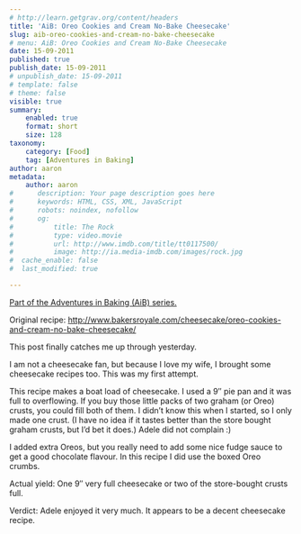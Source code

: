 ```yaml
---
# http://learn.getgrav.org/content/headers
title: 'AiB: Oreo Cookies and Cream No-Bake Cheesecake'
slug: aib-oreo-cookies-and-cream-no-bake-cheesecake
# menu: AiB: Oreo Cookies and Cream No-Bake Cheesecake
date: 15-09-2011
published: true
publish_date: 15-09-2011
# unpublish_date: 15-09-2011
# template: false
# theme: false
visible: true
summary:
    enabled: true
    format: short
    size: 128
taxonomy:
    category: [Food]
    tag: [Adventures in Baking]
author: aaron
metadata:
    author: aaron
#      description: Your page description goes here
#      keywords: HTML, CSS, XML, JavaScript
#      robots: noindex, nofollow
#      og:
#          title: The Rock
#          type: video.movie
#          url: http://www.imdb.com/title/tt0117500/
#          image: http://ia.media-imdb.com/images/rock.jpg
#  cache_enable: false
#  last_modified: true

---
```


[Part of the Adventures in Baking (AiB) series.](../adventures-in-baking-aib-overview "Adventures in Baking (AiB): Overview")

Original recipe: <http://www.bakersroyale.com/cheesecake/oreo-cookies-and-cream-no-bake-cheesecake/>

This post finally catches me up through yesterday.

I am not a cheesecake fan, but because I love my wife, I brought some cheesecake recipes too. This was my first attempt.

This recipe makes a boat load of cheesecake. I used a 9&Prime; pie pan and it was full to overflowing. If you buy those little packs of two graham (or Oreo) crusts, you could fill both of them. I didn’t know this when I started, so I only made one crust. (I have no idea if it tastes better than the store bought graham crusts, but I’d bet it does.) Adele did not complain :)

I added extra Oreos, but you really need to add some nice fudge sauce to get a good chocolate flavour. In this recipe I did use the boxed Oreo crumbs.

Actual yield: One 9&Prime; very full cheesecake or two of the store-bought crusts full.

Verdict: Adele enjoyed it very much. It appears to be a decent cheesecake recipe.

